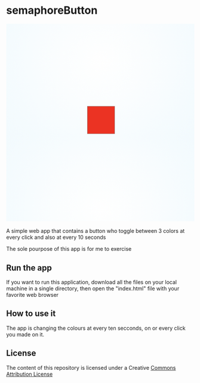 # semaphoreButton

<picture>
	<img width="1161" alt="Screenshot" src='assets/demo.png'>
</picture>

A simple web app that contains a button who toggle between 3 colors at 
every click and also at every 10 seconds

The sole pourpose of this app is for me to exercise

## Run the app

If you want to run this application, download all the files on your local 
machine in a single directory, then open the "index.html" file with your 
favorite web browser

## How to use it

The app is changing the colours at every ten secconds, on or every click 
you made on it.

## License
The content of this repository is licensed under a Creative [Commons 
Attribution License](https://creativecommons.org/licenses/by/3.0/us/)


